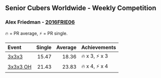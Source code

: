 <style>table {white-space: nowrap;}</style>

## Senior Cubers Worldwide - Weekly Competition
### Alex Friedman - [2016FRIE06](https://www.worldcubeassociation.org/persons/2016FRIE06)

🔥 = PR average, ⚡ = PR single.

| Event | Single | Average | Achievements|
| :-- | --: | --: | :-- |
| [3x3x3](alex_friedman/333.md) | 15.47 | 18.36 | 🔥 x 3, ⚡ x 3 |
| [3x3x3 OH](alex_friedman/333oh.md) | 21.43 | 23.83 | 🔥 x 4, ⚡ x 4 |

<!-- Global site tag (gtag.js) - Google Analytics -->
<script async src="https://www.googletagmanager.com/gtag/js?id=UA-86348435-3"></script>
<script>window.dataLayer = window.dataLayer || []; function gtag() {dataLayer.push(arguments);} gtag('js', new Date()); gtag('config', 'UA-86348435-3');</script>
